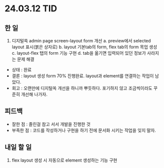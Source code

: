 # 24.03.12 TID

## 한 일

1. 디지털쏙 admin page screen-layout form 개선
   a. preview에서 selected layout 표시(붉은 상자로)
   b. layout 기본tab의 form, flex tab의 form 목업 생성
   c. layout-flex 탭의 form 기능 구현
   d. tab을 옮기면 입력되어 있던 정보가 사라지는 문제 해결

- 상태
  : 완료
- 결론
  : layout 생성 form 70% 진행완료. layout과 element를 연결하는 작업이 남았다.
- 회고
  : 오랜만에 디지털쏙 개선을 하니까 뿌듯하다. 포기하지 않고 조금씩이라도 꾸준히 개선해 나가자.

## 피드백

- 잘한 점 : 졸린걸 참고 서서 개발을 진행한 것
- 부족한 점 : 코드를 작성하거나 구현을 하기 전에 문서화 시키는 작업을 잊지 말자.

## 내일 할 일

1. flex layout 생성 시 자동으로 element 생성하는 기능 구현
